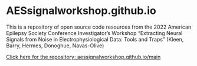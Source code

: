 # AESsignalworkshop.github.io

This is a repository of open source code resources from the 2022 American Epilepsy Society Conference Investigator’s Workshop “Extracting Neural Signals from Noise in Electrophysiological Data: Tools and Traps” (Kleen, Barry, Hermes, Donoghue, Navas-Olive)

   [Click here for the repository: aessignalworkshop.github.io/main](http://aessignalworkshop.github.io/main)
